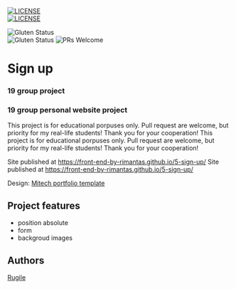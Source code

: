 [![LICENSE](https://img.shields.io/badge/license-MIT-blue.svg?style=flat-square)](https://github.com/belauzas/HTML5-website-template/blob/master/LICENSE.md)	
[![LICENSE](https://img.shields.io/badge/license-MIT-blue.svg?style=flat-square)](https://github.com/belauzas/HTML5-website-template/blob/master/LICENSE.md)

![Gluten Status](https://img.shields.io/badge/Gluten-Free-green.svg)	
![Gluten Status](https://img.shields.io/badge/Gluten-Free-green.svg)
![PRs Welcome](https://img.shields.io/badge/PRs-welcome-brightgreen.svg)


# Sign up
### 19 group project	
### 19 group personal website project

This project is for educational porpuses only. Pull request are welcome, but priority for my real-life students! Thank you for your cooperation!	This project is for educational porpuses only. Pull request are welcome, but priority for my real-life students! Thank you for your cooperation!

Site published at https://front-end-by-rimantas.github.io/5-sign-up/	Site published at https://front-end-by-rimantas.github.io/5-sign-up/

Design: [Mitech portfolio template](https://demo.hasthemes.com/mitech-preview/index-infotechno.html)

## Project features
- position absolute
- form
- backgroud images

## Authors
[Rugile](https://github.com/rudzyl)
